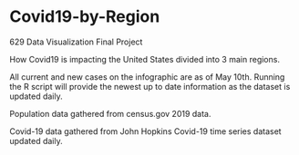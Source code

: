 # Covid19-by-Region

629 Data Visualization Final Project 

How Covid19 is impacting the United States divided into 3 main regions.

All current and new cases on the infographic are as of May 10th. Running the R script will provide the newest up to date information as the dataset is updated daily.

Population data gathered from census.gov 2019 data. 

Covid-19 data gathered from John Hopkins Covid-19 time series dataset updated daily.
